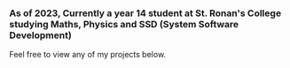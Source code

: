 ### As of 2023, Currently a year 14 student at St. Ronan's College studying Maths, Physics and SSD (System Software Development)
Feel free to view any of my projects below.


